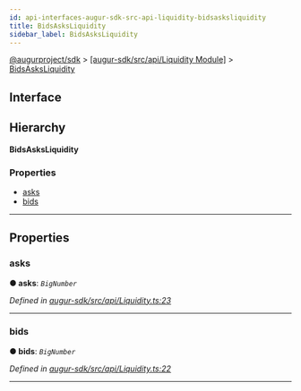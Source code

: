 ```yaml
---
id: api-interfaces-augur-sdk-src-api-liquidity-bidsasksliquidity
title: BidsAsksLiquidity
sidebar_label: BidsAsksLiquidity
---
```


[@augurproject/sdk](api-readme.md) > [[augur-sdk/src/api/Liquidity Module]](api-modules-augur-sdk-src-api-liquidity-module.md) > [BidsAsksLiquidity](api-interfaces-augur-sdk-src-api-liquidity-bidsasksliquidity.md)

## Interface

## Hierarchy

**BidsAsksLiquidity**

### Properties

* [asks](api-interfaces-augur-sdk-src-api-liquidity-bidsasksliquidity.md#asks)
* [bids](api-interfaces-augur-sdk-src-api-liquidity-bidsasksliquidity.md#bids)

---

## Properties

<a id="asks"></a>

###  asks

**● asks**: *`BigNumber`*

*Defined in [augur-sdk/src/api/Liquidity.ts:23](https://github.com/AugurProject/augur/blob/304ca83772/packages/augur-sdk/src/api/Liquidity.ts#L23)*

___
<a id="bids"></a>

###  bids

**● bids**: *`BigNumber`*

*Defined in [augur-sdk/src/api/Liquidity.ts:22](https://github.com/AugurProject/augur/blob/304ca83772/packages/augur-sdk/src/api/Liquidity.ts#L22)*

___

